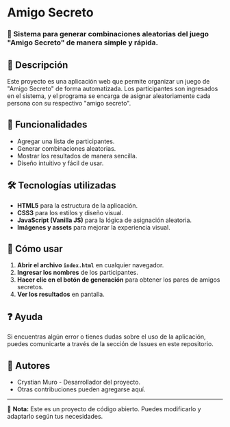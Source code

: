 # Amigo Secreto

### 🎁 Sistema para generar combinaciones aleatorias del juego "Amigo Secreto" de manera simple y rápida.

## 📖 Descripción

Este proyecto es una aplicación web que permite organizar un juego de "Amigo Secreto" de forma automatizada. Los participantes son ingresados en el sistema, y el programa se encarga de asignar aleatoriamente cada persona con su respectivo "amigo secreto".

## 🚀 Funcionalidades

- Agregar una lista de participantes.
- Generar combinaciones aleatorias.
- Mostrar los resultados de manera sencilla.
- Diseño intuitivo y fácil de usar.

## 🛠️ Tecnologías utilizadas

- **HTML5** para la estructura de la aplicación.
- **CSS3** para los estilos y diseño visual.
- **JavaScript (Vanilla JS)** para la lógica de asignación aleatoria.
- **Imágenes y assets** para mejorar la experiencia visual.

## 📌 Cómo usar

1. **Abrir el archivo `index.html`** en cualquier navegador.
2. **Ingresar los nombres** de los participantes.
3. **Hacer clic en el botón de generación** para obtener los pares de amigos secretos.
4. **Ver los resultados** en pantalla.

## ❓ Ayuda

Si encuentras algún error o tienes dudas sobre el uso de la aplicación, puedes comunicarte a través de la sección de Issues en este repositorio.

## 👥 Autores

- Crystian Muro - Desarrollador del proyecto.
- Otras contribuciones pueden agregarse aquí.

---

📌 **Nota:** Este es un proyecto de código abierto. Puedes modificarlo y adaptarlo según tus necesidades.

